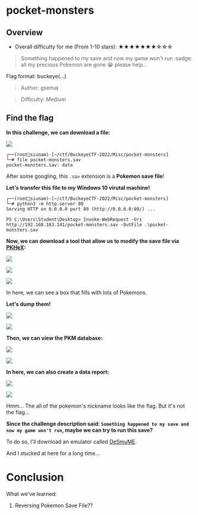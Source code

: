 # pocket-monsters

## Overview

- Overall difficulty for me (From 1-10 stars): ★★★★★★★☆☆☆

> Something happened to my save and now my game won't run :sadge: all my precious Pokemon are gone :sob: please help...

Flag format: buckeye(...)

> Author: gsemaj

> Difficulty: Medium

## Find the flag

**In this challenge, we can download a file:**

![](https://raw.githubusercontent.com/siunam321/CTF-Writeups/main/BuckeyeCTF-2022/images/Pasted%20image%2020221106033217.png)

```
┌──(root🌸siunam)-[~/ctf/BuckeyeCTF-2022/Misc/pocket-monsters]
└─# file pocket-monsters.sav         
pocket-monsters.sav: data
```

After some googling, this `.sav` extension is a **Pokemon save file**!

**Let's transfer this file to my Windows 10 virutal machine!**
```
┌──(root🌸siunam)-[~/ctf/BuckeyeCTF-2022/Misc/pocket-monsters]
└─# python3 -m http.server 80     
Serving HTTP on 0.0.0.0 port 80 (http://0.0.0.0:80/) ...

PS C:\Users\Student\Desktop> Invoke-WebRequest -Uri http://192.168.183.141/pocket-monsters.sav -OutFile .\pocket-monsters.sav
```

**Now, we can download a tool that allow us to modify the save file via [PKHeX](https://projectpokemon.org/home/files/file/1-pkhex/):**

![](https://raw.githubusercontent.com/siunam321/CTF-Writeups/main/BuckeyeCTF-2022/images/Pasted%20image%2020221106033757.png)

![](https://raw.githubusercontent.com/siunam321/CTF-Writeups/main/BuckeyeCTF-2022/images/Pasted%20image%2020221106033809.png)

![](https://raw.githubusercontent.com/siunam321/CTF-Writeups/main/BuckeyeCTF-2022/images/Pasted%20image%2020221106033817.png)

In here, we can see a box that fills with lots of Pokemons.

**Let's dump them!**

![](https://raw.githubusercontent.com/siunam321/CTF-Writeups/main/BuckeyeCTF-2022/images/Pasted%20image%2020221106033954.png)

![](https://raw.githubusercontent.com/siunam321/CTF-Writeups/main/BuckeyeCTF-2022/images/Pasted%20image%2020221106034020.png)

**Then, we can view the PKM database:**

![](https://raw.githubusercontent.com/siunam321/CTF-Writeups/main/BuckeyeCTF-2022/images/Pasted%20image%2020221106034057.png)

![](https://raw.githubusercontent.com/siunam321/CTF-Writeups/main/BuckeyeCTF-2022/images/Pasted%20image%2020221106034205.png)

**In here, we can also create a data report:**

![](https://raw.githubusercontent.com/siunam321/CTF-Writeups/main/BuckeyeCTF-2022/images/Pasted%20image%2020221106034229.png)

![](https://raw.githubusercontent.com/siunam321/CTF-Writeups/main/BuckeyeCTF-2022/images/Pasted%20image%2020221106034317.png)

Hmm... The all of the pokemon's nickname looks like the flag. But it's not the flag...

**Since the challenge description said: `Something happened to my save and now my game won't run`, maybe we can try to run this save?**

To do so, I'll download an emulator called [DeSmuME](http://desmume.org/).

And I stucked at here for a long time...

# Conclusion

What we've learned:

1. Reversing Pokemon Save File??